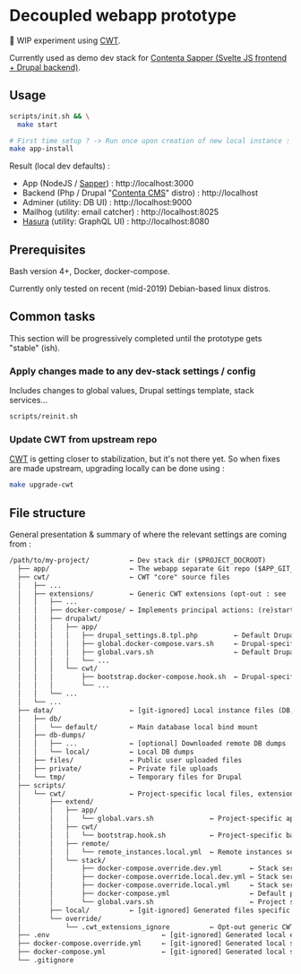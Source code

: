 # Decoupled webapp prototype

🐉 WIP experiment using [CWT](https://github.com/Paulmicha/common-web-tools).

Currently used as demo dev stack for [Contenta Sapper (Svelte JS frontend + Drupal backend)](https://github.com/Paulmicha/contenta_sapper).

## Usage

```sh
scripts/init.sh && \
  make start

# First time setup ? -> Run once upon creation of new local instance :
make app-install
```

Result (local dev defaults) :

- App (NodeJS / [Sapper](https://sapper.svelte.dev/)) : http://localhost:3000
- Backend (Php / Drupal "[Contenta CMS](http://www.contentacms.org)" distro) : http://localhost
- Adminer (utility: DB UI) : http://localhost:9000
- Mailhog (utility: email catcher) : http://localhost:8025
- [Hasura](https://hasura.io/) (utility: GraphQL UI) : http://localhost:8080

## Prerequisites

Bash version 4+, Docker, docker-compose.

Currently only tested on recent (mid-2019) Debian-based linux distros.

## Common tasks

This section will be progressively completed until the prototype gets "stable" (ish).

### Apply changes made to any dev-stack settings / config

Includes changes to global values, Drupal settings template, stack services...

```sh
scripts/reinit.sh
```

### Update CWT from upstream repo

[CWT](https://github.com/Paulmicha/common-web-tools) is getting closer to stabilization, but it's not there yet. So when fixes are made upstream, upgrading locally can be done using :

```sh
make upgrade-cwt
```

## File structure

General presentation & summary of where the relevant settings are coming from :

```txt
/path/to/my-project/          ← Dev stack dir ($PROJECT_DOCROOT)
  ├── app/                    ← The webapp separate Git repo ($APP_GIT_WORK_TREE)
  ├── cwt/                    ← CWT "core" source files
  │   ├── ...
  │   ├── extensions/         ← Generic CWT extensions (opt-out : see .cwt_extensions_ignore)
  │   │   ├── ...
  │   │   ├── docker-compose/ ← Implements principal actions: (re)start, stop, (re)build, etc.
  │   │   ├── drupalwt/
  │   │   │   ├── app/
  │   │   │   │   ├── drupal_settings.8.tpl.php         ← Default Drupal 8 settings template
  │   │   │   │   ├── global.docker-compose.vars.sh     ← Drupal-specific env vars when using docker-compose
  │   │   │   │   ├── global.vars.sh                    ← Default Drupal-specific env vars
  │   │   │   │   └── ...
  │   │   │   └── cwt/
  │   │   │       ├── bootstrap.docker-compose.hook.sh  ← Drupal-specific bash aliases when using docker-compose
  │   │   │       └── ...
  │   │   └── ...
  │   └── ...
  ├── data/                   ← [git-ignored] Local instance files (DB, sync, user uploads, etc.)
  │   ├── db/
  │   │   └── default/        ← Main database local bind mount
  │   ├── db-dumps/
  │   │   ├── ...             ← [optional] Downloaded remote DB dumps
  │   │   └── local/          ← Local DB dumps
  │   ├── files/              ← Public user uploaded files
  │   ├── private/            ← Private file uploads
  │   └── tmp/                ← Temporary files for Drupal
  ├── scripts/
  │   └── cwt/                ← Project-specific local files, extension and overrides
  │       ├── extend/
  │       │   ├── app/
  │       │   │   └── global.vars.sh              ← Project-specific app-related env vars
  │       │   ├── cwt/
  │       │   │   └── bootstrap.hook.sh           ← Project-specific bash aliases
  │       │   ├── remote/
  │       │   │   └── remote_instances.local.yml  ← Remote instances setup (shared for team)
  │       │   └── stack/
  │       │       ├── docker-compose.override.dev.yml       ← Stack services overrides (* dev)
  │       │       ├── docker-compose.override.local.dev.yml ← Stack services overrides (local dev)
  │       │       ├── docker-compose.override.local.yml     ← Stack services overrides (local *)
  │       │       ├── docker-compose.yml                    ← Default project stack services
  │       │       └── global.vars.sh                        ← Project stack env vars
  │       ├── local/          ← [git-ignored] Generated files specific to this local instance
  │       └── override/
  │           └── .cwt_extensions_ignore          ← Opt-out generic CWT extensions
  ├── .env                            ← [git-ignored] Generated local env vars
  ├── docker-compose.override.yml     ← [git-ignored] Generated local stack services overrides
  ├── docker-compose.yml              ← [git-ignored] Generated local stack services setup
  └── .gitignore
```
